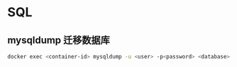 # SQL

## mysqldump 迁移数据库

```bash
docker exec <container-id> mysqldump -u <user> -p<password> <database> > ./src/migration/backup.sql
```

